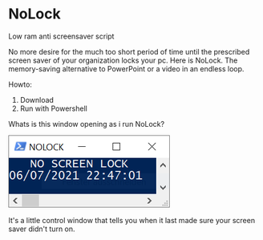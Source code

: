 # NoLock
Low ram anti screensaver script

No more desire for the much too short period of time until the prescribed screen saver of your organization locks your pc. Here is NoLock. The memory-saving alternative to PowerPoint or a video in an endless loop. 

Howto:

1. Download
2. Run with Powershell

Whats is this window opening as i run NoLock?

![Screenshot](screenshot.png)

It's a little control window that tells you when it last made sure your screen saver didn't turn on.
